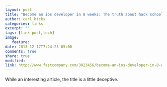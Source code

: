 ```yaml
---
layout: post
title: "Become an ios developer in 8 weeks: The truth about hack schools"
author: carl_hicks 
categories: links
excerpt: ""
tags: [link post,tech]
image:
   feature:
date: 2013-12-17T7:24:23-05:00
comments: true
share: true
modified:
link: http://www.fastcompany.com/3023456/become-an-ios-developer-in-8-weeks-the-truth-about-hack-schools
---
```


While an interesting article, the title is a little deceptive. 
